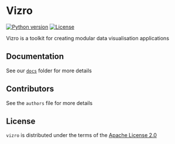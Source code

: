 # Vizro

[![Python version](https://img.shields.io/badge/python-3.8%20%7C%203.9%20%7C%203.10%20%7C%203.11-blue.svg)]()
[![License](https://img.shields.io/badge/license-Apache%202.0-blue.svg)]()

Vizro is a toolkit for creating modular data visualisation applications

## Documentation

See our [`docs`](https://vizro.readthedocs.io/en/latest/) folder for more details

## Contributors

See the `authors` file for more details

## License

`vizro` is distributed under the terms of the [Apache License 2.0](https://www.apache.org/licenses/LICENSE-2.0)

